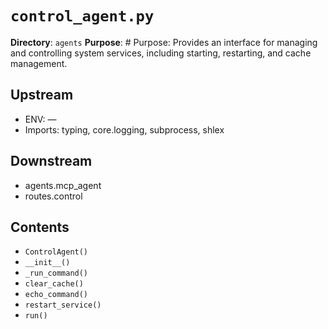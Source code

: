 # `control_agent.py`

**Directory**: `agents`
**Purpose**: # Purpose: Provides an interface for managing and controlling system services, including starting, restarting, and cache management.

## Upstream
- ENV: —
- Imports: typing, core.logging, subprocess, shlex

## Downstream
- agents.mcp_agent
- routes.control

## Contents
- `ControlAgent()`
- `__init__()`
- `_run_command()`
- `clear_cache()`
- `echo_command()`
- `restart_service()`
- `run()`